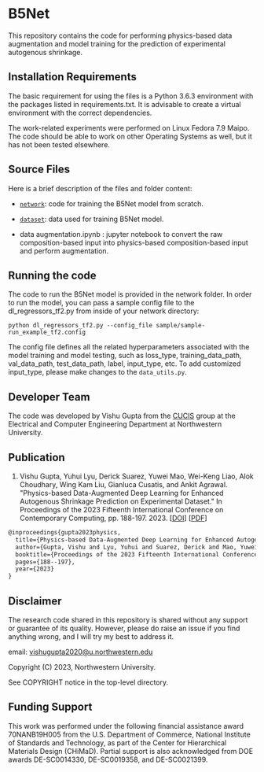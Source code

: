 # B5Net

This repository contains the code for performing physics-based data augmentation and model training for the prediction of experimental autogenous shrinkage.

## Installation Requirements

The basic requirement for using the files is a Python 3.6.3 environment with the packages listed in requirements.txt. It is advisable to create a virtual environment with the correct dependencies.

The work-related experiments were performed on Linux Fedora 7.9 Maipo. The code should be able to work on other Operating Systems as well, but it has not been tested elsewhere.

## Source Files

Here is a brief description of the files and folder content:

* [`network`](./network): code for training the B5Net model from scratch.

* [`dataset`](./dataset): data used for training B5Net model. 

* data augmentation.ipynb : jupyter notebook to convert the raw composition-based input into physics-based composition-based input and perform augmentation.

## Running the code

The code to run the B5Net model is provided in the network folder. In order to run the model, you can pass a sample config file to the dl_regressors_tf2.py from inside of your network directory:

`python dl_regressors_tf2.py --config_file sample/sample-run_example_tf2.config`

The config file defines all the related hyperparameters associated with the model training and model testing, such as loss_type, training_data_path, val_data_path, test_data_path, label, input_type, etc. To add customized input_type, please make changes to the `data_utils.py`.

## Developer Team

The code was developed by Vishu Gupta from the <a href="http://cucis.ece.northwestern.edu/">CUCIS</a> group at the Electrical and Computer Engineering Department at Northwestern University.

## Publication

1. Vishu Gupta, Yuhui Lyu, Derick Suarez, Yuwei Mao, Wei-Keng Liao, Alok Choudhary, Wing Kam Liu, Gianluca Cusatis, and Ankit Agrawal. "Physics-based Data-Augmented Deep Learning for Enhanced Autogenous Shrinkage Prediction on Experimental Dataset." In Proceedings of the 2023 Fifteenth International Conference on Contemporary Computing, pp. 188-197. 2023. [<a href="https://dl.acm.org/doi/abs/10.1145/3607947.3607980">DOI</a>] [<a href="https://dl.acm.org/doi/pdf/10.1145/3607947.3607980">PDF</a>]

```tex
@inproceedings{gupta2023physics,
  title={Physics-based Data-Augmented Deep Learning for Enhanced Autogenous Shrinkage Prediction on Experimental Dataset},
  author={Gupta, Vishu and Lyu, Yuhui and Suarez, Derick and Mao, Yuwei and Liao, Wei-Keng and Choudhary, Alok and Liu, Wing Kam and Cusatis, Gianluca and Agrawal, Ankit},
  booktitle={Proceedings of the 2023 Fifteenth International Conference on Contemporary Computing},
  pages={188--197},
  year={2023}
}
```

## Disclaimer

The research code shared in this repository is shared without any support or guarantee of its quality. However, please do raise an issue if you find anything wrong, and I will try my best to address it.

email: vishugupta2020@u.northwestern.edu

Copyright (C) 2023, Northwestern University.

See COPYRIGHT notice in the top-level directory.

## Funding Support

This work was performed under the following financial assistance award 70NANB19H005 from the U.S. Department of Commerce, National Institute of Standards and Technology, as part of the Center for Hierarchical Materials Design (CHiMaD). Partial support is also acknowledged from DOE awards DE-SC0014330, DE-SC0019358, and DE-SC0021399.
